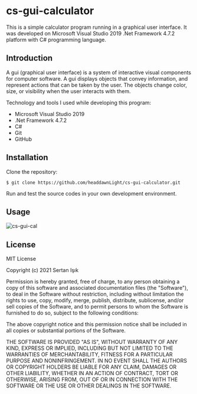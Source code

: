 # cs-gui-calculator

This is a simple calculator program running in a graphical user interface. It was developed on Microsoft Visual Studio 2019 .Net Framework 4.7.2 platform with C# programming language.

## Introduction

A gui (graphical user interface) is a system of interactive visual components for computer software. A gui displays objects that convey information, and represent actions that can be taken by the user. 
The objects change color, size, or visibility when the user interacts with them.

Technology and tools I used while developing this program:

- Microsoft Visual Studio 2019
- .Net Framework 4.7.2
- C#
- Git
- GitHub

## Installation

Clone the repository:

    $ git clone https://github.com/headdawnLight/cs-gui-calculator.git
    
Run and test the source codes in your own development environment. 

## Usage

![cs-gui-cal](https://user-images.githubusercontent.com/82842186/161330526-31c1ff0a-b615-4390-9ba5-b6d16961013a.gif)

## License

MIT License

Copyright (c) 2021 Sertan Işık

Permission is hereby granted, free of charge, to any person obtaining a copy
of this software and associated documentation files (the "Software"), to deal
in the Software without restriction, including without limitation the rights
to use, copy, modify, merge, publish, distribute, sublicense, and/or sell
copies of the Software, and to permit persons to whom the Software is
furnished to do so, subject to the following conditions:

The above copyright notice and this permission notice shall be included in all
copies or substantial portions of the Software.

THE SOFTWARE IS PROVIDED "AS IS", WITHOUT WARRANTY OF ANY KIND, EXPRESS OR
IMPLIED, INCLUDING BUT NOT LIMITED TO THE WARRANTIES OF MERCHANTABILITY,
FITNESS FOR A PARTICULAR PURPOSE AND NONINFRINGEMENT. IN NO EVENT SHALL THE
AUTHORS OR COPYRIGHT HOLDERS BE LIABLE FOR ANY CLAIM, DAMAGES OR OTHER
LIABILITY, WHETHER IN AN ACTION OF CONTRACT, TORT OR OTHERWISE, ARISING FROM,
OUT OF OR IN CONNECTION WITH THE SOFTWARE OR THE USE OR OTHER DEALINGS IN THE
SOFTWARE.
